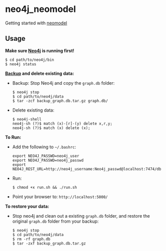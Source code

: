 # neo4j_neomodel
Getting started with [neomodel](https://github.com/robinedwards/neomodel)

## Usage

**Make sure [Neo4j](http://neo4j.com/download/other-releases/) is running first!**

```
$ cd path/to/neo4j/bin
$ neo4j status
```

**[Backup](http://stackoverflow.com/questions/25567744/backup-neo4j-community-edition-offline-in-unix-mac-or-linux?answertab=active#tab-top) and delete existing data:**

* Backup: Stop Neo4j and copy the `graph.db` folder:
  ```
  $ neo4j stop
  $ cd path/to/neo4j/data
  $ tar -zcf backup_graph.db.tar.gz graph.db/
  ```

* Delete existing data:
  ```
  $ neo4j-shell
  neo4j-sh (?)$ match (x)-[r]-(y) delete x,r,y;
  neo4j-sh (?)$ match (x) delete (x);
  ```

**To Run:**
  * Add the following to `~/.bashrc`:

    ```
    export NEO4J_PASSWD=neo4j_user
    export NEO4J_PASSWD=neo4j_passwd
    export NEO4J_REST_URL=http://neo4j_username:Neo4j_passwd@localhost:7474/db/data/
    ```

  * Run: 

    ```
    $ chmod +x run.sh && ./run.sh
    ```

  * Point your browser to: `http://localhost:5000/`

**To restore your data:** 

* Stop neo4j and clean out a existing `graph.db` folder, and restore the original `graph.db` folder from your backup:

  ```
  $ neo4j stop
  $ cd path/to/neo4j/data
  $ rm -rf graph.db
  $ tar -zxf backup_graph.db.tar.gz
  ```


